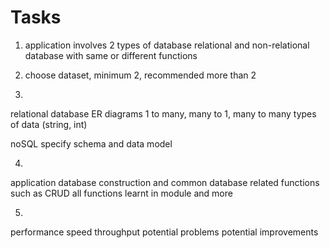 # Tasks

1. application involves 2 types of database relational and non-relational database with same or different functions

2. choose dataset, minimum 2, recommended more than 2

3. 
relational database
  ER diagrams
    1 to many, many to 1, many to many
    types of data (string, int)

noSQL
  specify schema and data model


4.
application
  database construction and common database related functions such as CRUD
  all functions learnt in module and more

5.
performance
  speed
  throughput
  potential problems
  potential improvements
